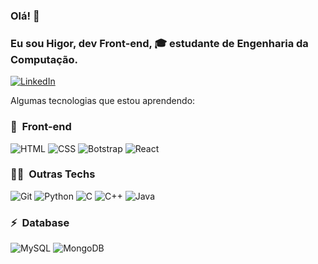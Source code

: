 ### Olá! 👋

### Eu sou Higor, dev Front-end, 🎓 estudante de Engenharia da Computação. 
<div align="start">
<p>
<a href="https://www.linkedin.com/in/higor-azevedo25" target="_blank"><img src="https://img.shields.io/badge/-LinkedIn-020114?style=for-the-badge&amp;logo=linkedin&amp;logoColor=EBD03E&amp;color:FFF" alt="LinkedIn"></a>
</p>
</div>

Algumas tecnologias que estou aprendendo:

### 🎨 &nbsp;Front-end

![HTML](https://img.shields.io/badge/HTML-239120?style=for-the-badge&logo=html5&logoColor=white)
![CSS](	https://img.shields.io/badge/CSS-239120?&style=for-the-badge&logo=css3&logoColor=white)
![Botstrap](https://img.shields.io/badge/Bootstrap-563D7C?style=for-the-badge&logo=bootstrap&logoColor=white)
![React](https://img.shields.io/badge/React-20232A?style=for-the-badge&logo=react&logoColor=61DAFB)

### 👩‍💻 &nbsp;Outras Techs

![Git](https://img.shields.io/badge/GIT-E44C30?style=for-the-badge&logo=git&logoColor=white)
![Python](https://img.shields.io/badge/Python-3776AB?style=for-the-badge&logo=python&logoColor=white)
![C](https://img.shields.io/badge/C-00599C?style=for-the-badge&logo=c&logoColor=white)
![C++](https://img.shields.io/badge/C%2B%2B-00599C?style=for-the-badge&logo=c%2B%2B&logoColor=white)
![Java](https://img.shields.io/badge/Java-ED8B00?style=for-the-badge&logo=openjdk&logoColor=white)



### ⚡ &nbsp;Database
![MySQL](https://img.shields.io/badge/MySQL-00000F?style=for-the-badge&logo=mysql&logoColor=white)
![MongoDB](https://img.shields.io/badge/MongoDB-4EA94B?style=for-the-badge&logo=mongodb&logoColor=white)






















<!--# Olá, me chamo Higor ! 
## Bem vindo ao meu perfil GitHub ✌️😎

## Tecnologias e Ferramentas -- 
<div style="display: inline">
  <img align="center" alt="javascript" width="50"  src="https://cdn.jsdelivr.net/gh/devicons/devicon/icons/javascript/javascript-original.svg" />

   <img align="center" alt="react" width="50" src="https://cdn.jsdelivr.net/gh/devicons/devicon/icons/react/react-original.svg" />

   <img align="center" alt="angular" width="50" src="https://cdn.jsdelivr.net/gh/devicons/devicon/icons/angularjs/angularjs-original.svg" />
  
  <img align="center" alt="html" width="50"  src="https://cdn.jsdelivr.net/gh/devicons/devicon/icons/html5/html5-original-wordmark.svg"  />
  
  <img align="center" alt="css" width="50" src="https://cdn.jsdelivr.net/gh/devicons/devicon/icons/css3/css3-original-wordmark.svg" />
  
  <img align="center" alt="bootstrap" width="50" src="https://cdn.jsdelivr.net/gh/devicons/devicon/icons/bootstrap/bootstrap-original.svg" />
   
  <img align="center" alt="python" width="50" src="https://cdn.jsdelivr.net/gh/devicons/devicon/icons/python/python-original.svg" />
  
  <img align="center" alt="java" width="50" src="https://cdn.jsdelivr.net/gh/devicons/devicon/icons/java/java-original-wordmark.svg" />
  
  <img align="center" alt="mysql" width="50"  src="https://cdn.jsdelivr.net/gh/devicons/devicon/icons/mysql/mysql-original-wordmark.svg"  />
  
  <img align="center" alt="git" width="50" src="https://cdn.jsdelivr.net/gh/devicons/devicon/icons/git/git-original.svg" />
  
</div><br/>

  
</div>


**HigorAzvedo/HigorAzvedo** is a ✨ _special_ ✨ repository because its `README.md` (this file) appears on your GitHub profile.

Here are some ideas to get you started:

- 🔭 I’m currently working on ...
- 🌱 I’m currently learning ...
- 👯 I’m looking to collaborate on ...
- 🤔 I’m looking for help with ...
- 💬 Ask me about ...
- 📫 How to reach me: ...
- 😄 Pronouns: ...
- ⚡ Fun fact: ...
-->
